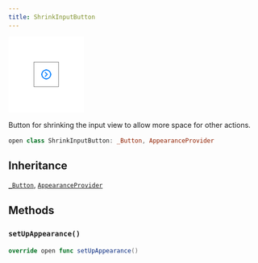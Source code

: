 ```yaml
---
title: ShrinkInputButton
---
```

![ShrinkInputButton](../../../../../assets/ShrinkInputButton_documentation.default-light.png)

Button for shrinking the input view to allow more space for other actions.

``` swift
open class ShrinkInputButton: _Button, AppearanceProvider 
```

## Inheritance

[`_Button`](../_button), [`AppearanceProvider`](../../utils/appearance-provider)

## Methods

### `setUpAppearance()`

``` swift
override open func setUpAppearance() 
```
